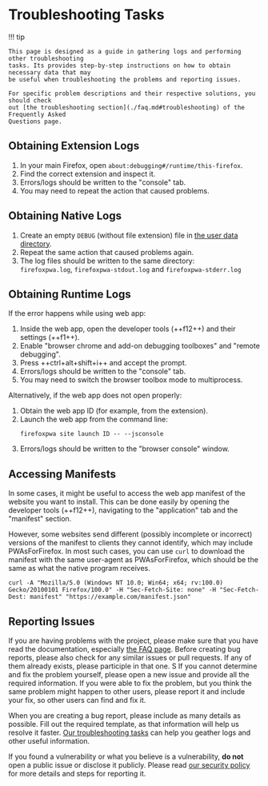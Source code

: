 # Troubleshooting Tasks

!!! tip

    This page is designed as a guide in gathering logs and performing other troubleshooting
    tasks. Its provides step-by-step instructions on how to obtain necessary data that may
    be useful when troubleshooting the problems and reporting issues.

    For specific problem descriptions and their respective solutions, you should check
    out [the troubleshooting section](./faq.md#troubleshooting) of the Frequently Asked
    Questions page.

## Obtaining Extension Logs

1. In your main Firefox, open `about:debugging#/runtime/this-firefox`.
2. Find the correct extension and inspect it.
3. Errors/logs should be written to the "console" tab.
4. You may need to repeat the action that caused problems.

## Obtaining Native Logs

1. Create an empty `DEBUG` (without file extension) file in [the user data directory](../resources/installation-directories.md#user-data).
2. Repeat the same action that caused problems again.
3. The log files should be written to the same directory:<br>
   `firefoxpwa.log`, `firefoxpwa-stdout.log` and `firefoxpwa-stderr.log`

## Obtaining Runtime Logs

If the error happens while using web app:

1. Inside the web app, open the developer tools (++f12++) and their settings (++f1++).
2. Enable "browser chrome and add-on debugging toolboxes" and "remote debugging".
3. Press ++ctrl+alt+shift+i++ and accept the prompt.
4. Errors/logs should be written to the "console" tab.
5. You may need to switch the browser toolbox mode to multiprocess.

Alternatively, if the web app does not open properly:

1. Obtain the web app ID (for example, from the extension).
2. Launch the web app from the command line:
    ```shell
    firefoxpwa site launch ID -- --jsconsole
    ```
3. Errors/logs should be written to the "browser console" window.

## Accessing Manifests

In some cases, it might be useful to access the web app manifest of the website you
want to install. This can be done easily by opening the developer tools (++f12++),
navigating to the "application" tab and the "manifest" section.

However, some websites send different (possibly incomplete or incorrect) versions of
the manifest to clients they cannot identify, which may include PWAsForFirefox. In
most such cases, you can use `curl` to download the manifest with the same user-agent
as PWAsForFirefox, which should be the same as what the native program receives.

```shell
curl -A "Mozilla/5.0 (Windows NT 10.0; Win64; x64; rv:100.0) Gecko/20100101 Firefox/100.0" -H "Sec-Fetch-Site: none" -H "Sec-Fetch-Dest: manifest" "https://example.com/manifest.json"
```

## Reporting Issues

If you are having problems with the project, please make sure that you have read the
documentation, especially [the FAQ page](faq.md). Before creating bug reports, please
also check for any similar issues or pull requests. If any of them already exists, please
participle in that one.
S
If you cannot determine and fix the problem yourself, please open a new issue and provide
all the required information. If you were able to fix the problem, but you think the same
problem might happen to other users, please report it and include your fix, so other
users can find and fix it.

When you are creating a bug report, please include as many details as possible. Fill out the
required template, as that information will help us resolve it faster. [Our troubleshooting
tasks](troubleshooting.md) can help you geather logs and other useful information.

If you found a vulnerability or what you believe is a vulnerability, **do not** open a
public issue or disclose it publicly. Please read [our security policy](https://github.com/filips123/PWAsForFirefox/blob/main/.github/SECURITY.md)
for more details and steps for reporting it.
